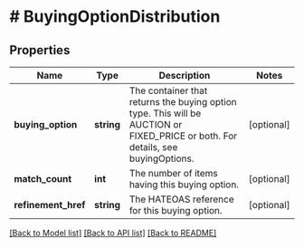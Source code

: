 # # BuyingOptionDistribution

## Properties

Name | Type | Description | Notes
------------ | ------------- | ------------- | -------------
**buying_option** | **string** | The container that returns the buying option type. This will be AUCTION or FIXED_PRICE or both. For details, see buyingOptions. | [optional]
**match_count** | **int** | The number of items having this buying option. | [optional]
**refinement_href** | **string** | The HATEOAS reference for this buying option. | [optional]

[[Back to Model list]](../../README.md#models) [[Back to API list]](../../README.md#endpoints) [[Back to README]](../../README.md)
